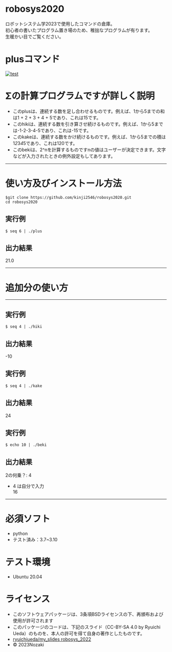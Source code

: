 # robosys2020  
ロボットシステム学2023で使用したコマンドの倉庫。  
初心者の書いたプログラム置き場のため、稚拙なプログラムが有ります。  
生暖かい目でご覧ください。   
# plusコマンド  
[![test](https://github.com/kinji2546/robosys2020/actions/workflows/test.yml/badge.svg)](https://github.com/kinji2546/robosys2020/actions/workflows/test.yml)


# Σの計算プログラムですが詳しく説明  
* このplusは、連続する数を足し合わせるものです。例えば、1から5までの和は1 + 2 + 3 + 4 + 5であり、これは15です。  
* このhikiは、連続する数を引き算させ続けるものです。例えば、1から5までは-1-2-3-4-5であり、これは-15です。  
* このkakeは、連続する数をかけ続けるものです。例えば、1から5までの積は1*2*3*4*5であり、これは120です。  
* このbekiは、2^nを計算するものですnの値はユーザーが決定できます。文字などが入力されたときの例外設定もしてあります。   

***
# 使い方及びインストール方法  
`$git clone https://github.com/kinji2546/robosys2020.git`  
`cd robosys2020`  
## 実行例  
`$ seq 6 | ./plus`  

## 出力結果  
21.0  

***



# 追加分の使い方  
***  
## 実行例  
`$ seq 4 | ./hiki`  
## 出力結果   
-10  
## 実行例  
`$ seq 4 | ./kake`  
## 出力結果  
24  
## 実行例  
`$ echo 10 | ./beki`    
## 出力結果  
2の何乗？: 4  
* 4 は自分で入力    
16  
***

# 必須ソフト  
* python  
* テスト済み：3.7~3.10  

# テスト環境  
* Ubuntu 20.04  
  
# ライセンス  
* このソフトウェアパッケージは、3条項BSDライセンスの下、再頒布および使用が許可されます  
* このパッケージのコードは、下記のスライド（CC-BY-SA 4.0 by Ryuichi Ueda）のものを、本人の許可を得て自身の著作としたものです。  
* [ryuichiueda/my_slides robosys_2022](https://github.com/ryuichiueda/my_slides/tree/master/robosys_2022)  
* © 2023Nozaki  
